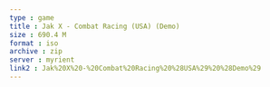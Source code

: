 ```yaml
---
type : game
title : Jak X - Combat Racing (USA) (Demo)
size : 690.4 M
format : iso
archive : zip
server : myrient
link2 : Jak%20X%20-%20Combat%20Racing%20%28USA%29%20%28Demo%29
---
```

